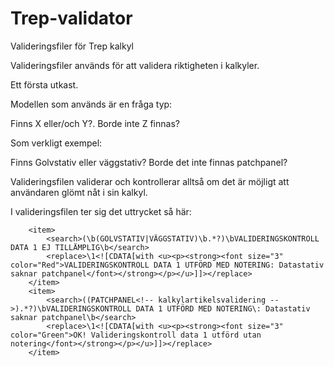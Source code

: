 # Trep-validator
Valideringsfiler för Trep kalkyl

Valideringsfiler används för att validera riktigheten i kalkyler.

Ett första utkast.

Modellen som används är en fråga typ:

Finns X eller/och Y?. Borde inte Z finnas?

Som verkligt exempel:

Finns Golvstativ eller väggstativ? Borde det inte finnas patchpanel?

Valideringsfilen validerar och kontrollerar alltså om det är möjligt att användaren glömt nåt i sin kalkyl.

I valideringsfilen ter sig det uttrycket så här:

<!-- Finns Golvstativ eller väggstativ? Borde det inte finnas patchpanel? --> 
		<item>
			<search>(\b(GOLVSTATIV|VÄGGSTATIV)\b.*?)\bVALIDERINGSKONTROLL DATA 1 EJ TILLÄMPLIG\b</search>
			<replace>\1<![CDATA[with <u><p><strong><font size="3" color="Red">VALIDERINGSKONTROLL DATA 1 UTFÖRD MED NOTERING: Datastativ saknar patchpanel</font></strong></p></u>]]></replace>
		</item>
		<item>
			<search>((PATCHPANEL<!-- kalkylartikelsvalidering -->).*?)\bVALIDERINGSKONTROLL DATA 1 UTFÖRD MED NOTERING\: Datastativ saknar patchpanel\b</search>
			<replace>\1<![CDATA[with <u><p><strong><font size="3" color="Green">OK! Valideringskontroll data 1 utförd utan notering</font></strong></p></u>]]></replace>
		</item>		
